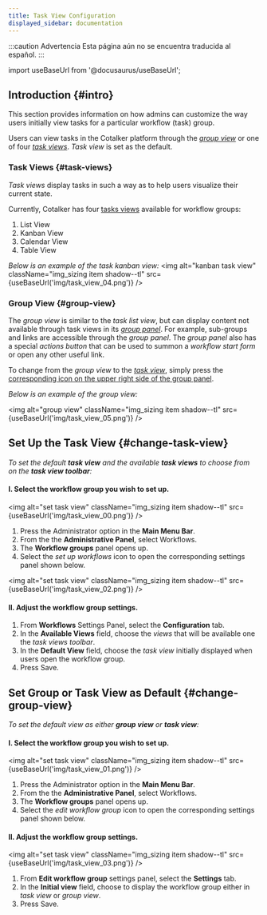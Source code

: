 ```yaml
---
title: Task View Configuration
displayed_sidebar: documentation
---
```


:::caution Advertencia
Esta página aún no se encuentra traducida al español.
:::

import useBaseUrl from '@docusaurus/useBaseUrl'; 

## Introduction {#intro}
This section provides information on how admins can customize the way users initially view tasks for a particular workflow (task) group.

Users can view tasks in the Cotalker platform through the [_group view_](/docs/documentation/client/groups#group-view) or one of four [_task views_](/docs/documentation/client/tasks/taskview). _Task view_ is set as the default.

### Task Views {#task-views}
_Task views_ display tasks in such a way as to help users visualize their current state. 

Currently, Cotalker has four [tasks views](/docs/documentation/client/tasks/taskview) available for workflow groups:
1. List View
2. Kanban View
3. Calendar View
4. Table View

_Below is an example of the task kanban view:_
<img alt="kanban task view" className="img_sizing item shadow--tl" src={useBaseUrl('img/task_view_04.png')} />
<br/>

### Group View {#group-view}
The _group view_ is similar to the _task list view_, but can display content not available through task views in its [_group panel_](/docs/documentation/client/groups#group-panel). For example, sub-groups and links are accessible through the _group panel_. The _group panel_ also has a special _actions button_ that can be used to summon a _workflow start form_ or open any other useful link. 

To change from the _group view_ to the [_task view_](/docs/documentation/client/tasks/taskview), simply press the [corresponding icon on the upper right side of the group panel](/docs/documentation/client/tasks/group_view).

_Below is an example of the group view:_

<img alt="group view" className="img_sizing item shadow--tl" src={useBaseUrl('img/task_view_05.png')} />
<br/>

## Set Up the Task View {#change-task-view}
_To set the default **task view** and the available **task views** to choose from on the **task view toolbar**:_

#### I. Select the workflow group you wish to set up.

<img alt="set task view" className="img_sizing item shadow--tl" src={useBaseUrl('img/task_view_00.png')} />
<br/>

<div className="margin-left--lg">

1. Press the <span className="badge badge--primary">Administrator</span> option in the **Main Menu Bar**.
2. From the the **Administrative Panel**, select <span className="badge badge--info">Workflows</span>.
3. The **Workflow groups** panel opens up.
4. Select the _set up workflows_ icon to open the corresponding settings panel shown below.

</div>

<img alt="set task view" className="img_sizing item shadow--tl" src={useBaseUrl('img/task_view_02.png')} />
<br/>

#### II. Adjust the workflow group settings.

<div className="margin-left--lg">

1. From **Workflows** Settings Panel, select the **Configuration** tab.
2. In the **Available Views** field, choose the _views_ that will be available one the _task views toolbar_.
3. In the **Default View** field, choose the _task view_ initially displayed when users open the workflow group.
4. Press <span className="badge badge--info">Save</span>.

</div>

## Set Group or Task View as Default {#change-group-view}
_To set the default view as either **group view** or **task view**:_

#### I. Select the workflow group you wish to set up.

<img alt="set task view" className="img_sizing item shadow--tl" src={useBaseUrl('img/task_view_01.png')} />
<br/>

<div className="margin-left--lg">

1. Press the <span className="badge badge--primary">Administrator</span> option in the **Main Menu Bar**.
2. From the the **Administrative Panel**, select <span className="badge badge--info">Workflows</span>.
3. The **Workflow groups** panel opens up.
4. Select the _edit workflow group_ icon to open the corresponding settings panel shown below.

</div>

#### II. Adjust the workflow group settings.

<img alt="set task view" className="img_sizing item shadow--tl" src={useBaseUrl('img/task_view_03.png')} />
<br/>

<div className="margin-left--lg">

1. From **Edit workflow group** settings panel, select the **Settings** tab.
2. In the **Initial view** field, choose to display the workflow group either in _task view_ or _group view_.
3. Press <span className="badge badge--info">Save</span>.

</div>


